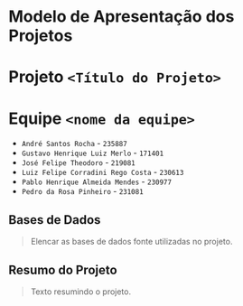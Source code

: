 # Modelo de Apresentação dos Projetos

# Projeto `<Título do Projeto>`


# Equipe `<nome da equipe>`

- `André Santos Rocha` - `235887`
- `Gustavo Henrique Luiz Merlo` - `171401`
- `José Felipe Theodoro` - `219081`
- `Luiz Felipe Corradini Rego Costa` - `230613`
- `Pablo Henrique Almeida Mendes` - `230977`
- `Pedro da Rosa Pinheiro` - `231081`


## Bases de Dados
> Elencar as bases de dados fonte utilizadas no projeto.


## Resumo do Projeto

> Texto resumindo o projeto.
